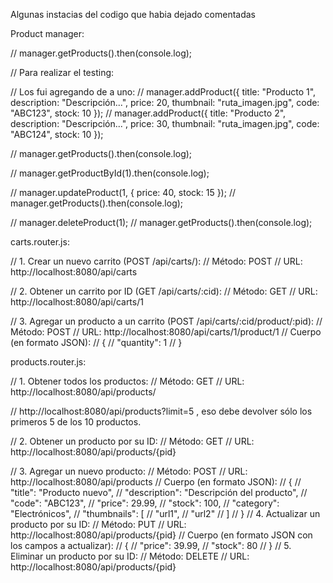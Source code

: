 Algunas instacias del codigo que habia dejado comentadas


Product manager:

// manager.getProducts().then(console.log);

// Para realizar el testing:

// Los fui agregando de a uno:
// manager.addProduct({ title: "Producto 1", description: "Descripción...", price: 20, thumbnail: "ruta_imagen.jpg", code: "ABC123", stock: 10 });
// manager.addProduct({ title: "Producto 2", description: "Descripción...", price: 30, thumbnail: "ruta_imagen.jpg", code: "ABC124", stock: 10 });

// manager.getProducts().then(console.log);


// manager.getProductById(1).then(console.log);

// manager.updateProduct(1, { price: 40, stock: 15 });
// manager.getProducts().then(console.log);


// manager.deleteProduct(1);
// manager.getProducts().then(console.log);



carts.router.js:

// 1. Crear un nuevo carrito (POST /api/carts/):
// Método: POST
// URL: http://localhost:8080/api/carts

// 2. Obtener un carrito por ID (GET /api/carts/:cid):
// Método: GET
// URL: http://localhost:8080/api/carts/1

// 3. Agregar un producto a un carrito (POST /api/carts/:cid/product/:pid):
// Método: POST
// URL: http://localhost:8080/api/carts/1/product/1
// Cuerpo (en formato JSON):
//  {
//     "quantity": 1
//  }



products.router.js:

// 1. Obtener todos los productos:
// Método: GET
// URL: http://localhost:8080/api/products/

// http://localhost:8080/api/products?limit=5 , eso debe devolver sólo los primeros 5 de los 10 productos.

// 2. Obtener un producto por su ID:
// Método: GET
// URL: http://localhost:8080/api/products/{pid}

// 3. Agregar un nuevo producto:
// Método: POST
// URL: http://localhost:8080/api/products
// Cuerpo (en formato JSON):
// {
//     "title": "Producto nuevo",
//     "description": "Descripción del producto",
//     "code": "ABC123",
//     "price": 29.99,
//     "stock": 100,
//     "category": "Electrónicos",
//     "thumbnails": [
//         "url1",
//         "url2"
//     ]
// }
// 4. Actualizar un producto por su ID:
// Método: PUT
// URL: http://localhost:8080/api/products/{pid}
// Cuerpo (en formato JSON con los campos a actualizar):
// {
//     "price": 39.99,
//     "stock": 80
// }
// 5. Eliminar un producto por su ID:
// Método: DELETE
// URL: http://localhost:8080/api/products/{pid}